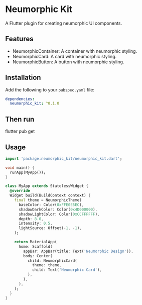 # Neumorphic Kit

A Flutter plugin for creating neumorphic UI components.

## Features

- NeumorphicContainer: A container with neumorphic styling.
- NeumorphicCard: A card with neumorphic styling.
- NeumorphicButton: A button with neumorphic styling.



## Installation

Add the following to your `pubspec.yaml` file:

```yaml
dependencies:
  neumorphic_kit: ^0.1.0

```
## Then run 
flutter pub get

## Usage

```dart
import 'package:neumorphic_kit/neumorphic_kit.dart';

void main() {
  runApp(MyApp());
}

class MyApp extends StatelessWidget {
  @override
  Widget build(BuildContext context) {
    final theme = NeumorphicTheme(
      baseColor: Color(0xFFE0E5EC),
      shadowDarkColor: Color(0x4D000000),
      shadowLightColor: Color(0xCCFFFFFF),
      depth: 8.0,
      intensity: 0.5,
      lightSource: Offset(-1, -1),
    );

    return MaterialApp(
      home: Scaffold(
        appBar: AppBar(title: Text('Neumorphic Design')),
        body: Center(
          child: NeumorphicCard(
            theme: theme,
            child: Text('Neumorphic Card'),
          ),
        ),
      ),
    );
  }
}
